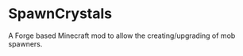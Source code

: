 SpawnCrystals
=============

A Forge based Minecraft mod to allow the creating/upgrading of mob spawners.
